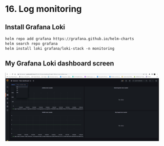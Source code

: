 # 16. Log monitoring
## Install Grafana Loki
```
helm repo add grafana https://grafana.github.io/helm-charts
helm search repo grafana
helm install loki grafana/loki-stack -n monitoring
```
## My Grafana Loki dashboard screen
![grafana-loki](./grafana-loki.jpg)
